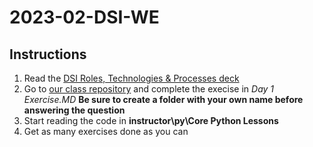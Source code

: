 # 2023-02-DSI-WE

## Instructions

1. Read the [DSI Roles, Technologies & Processes deck ](https://divergenceone.sharepoint.com/:p:/s/2023-02-DSI-WE/ESRO31LSLZhIj01qxd6FtiMB4Dea55md6d4Zc10ZBdcOfw?e=JnvYh2)
1. Go to [our class repository](https://github.com/hekaplex/2023-02-DSI-WE) and complete the execise in *Day 1 Exercise.MD*
**Be sure to create a folder with your own name before answering the question**
1. Start reading the code in **instructor\py\Core Python Lessons**
1. Get as many exercises done as you can
